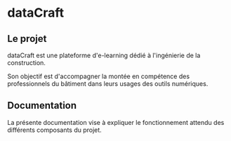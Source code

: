 # dataCraft
## Le projet
dataCraft est une plateforme d'e-learning dédié à l'ingénierie de la construction.

Son objectif est d'accompagner la montée en compétence des professionnels du bâtiment dans leurs usages des outils numériques.

## Documentation
La présente documentation vise à expliquer le fonctionnement attendu des différents composants du projet.
